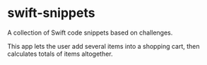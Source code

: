 # swift-snippets
A collection of Swift code snippets based on challenges.

This app lets the user add several items into a shopping cart, then calculates totals of items altogether.
